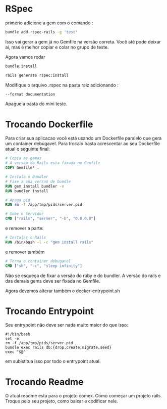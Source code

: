 # RSpec
primerio adicione a gem com o comando :
```bash
bundle add rspec-rails -g 'test'
```
Isso vai gerar a gem já no Gemfile na versão correta. Você até pode deixar ai, mas é melhor copiar e colar no grupo de teste.

Agora vamos rodar
```bash
bundle install
```
```bash
rails generate rspec:install
```
Modifique o arquivo .rspec na pasta raiz adicionando :
```bash
--format documentation
```
Apague a pasta do mini teste.
# Trocando Dockerfile
Para criar sua aplicacao você está usando um Dockerfile paralelo que gera um container debugavel. Para trocalo basta acrescentar ao seu Dockerfile atual o seguinte final:

```Dockerfile
# Copia as gemas
# A versao do Rails esta fixada no Gemfile
COPY Gemfile* .

# Instala o Bundler
# Fixe a sua versao de bundle
RUN gem install bundler -v
RUN bundler install

# Apaga pid
RUN rm -f /app/tmp/pids/server.pid

# Sobe o Servidor
CMD ["rails", "server", "-b", "0.0.0.0"]
```
e remover a parte:
```Dockerfile
# Instalar o Rails
RUN /bin/bash -l -c "gem install rails"

```
e remover também
```Dockerfile
# Torna o container debugavel
CMD ["sh", "-c", "sleep infinity"]

```
Não se esqueça de fixar a versão do ruby e do bundler. A versão do rails e das demais gems deve ser fixada no Gemfile.

Agora devemos alterar também o docker-entrypoint.sh
# Trocando Entrypoint
Seu entrypoint não deve ser nada muito maior do que isso:
```shell
#!/bin/bash
set -e
rm -f /app/tmp/pids/server.pid
bundle exec rails db:{drop,create,migrate,seed}
exec "$@"
```
em subistitua isso por todo o entrypoint atual.
# Trocando Readme
O atual readme esta para o projeto comex. Como começar um projeto rails. Troque pelo seu projeto, como baixar e codificar nele.
